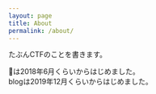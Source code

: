 ```yaml
---
layout: page
title: About
permalink: /about/
---
```

たぶんCTFのことを書きます。  

🚩は2018年6月くらいからはじめました。  
blogは2019年12月くらいからはじめました。 
